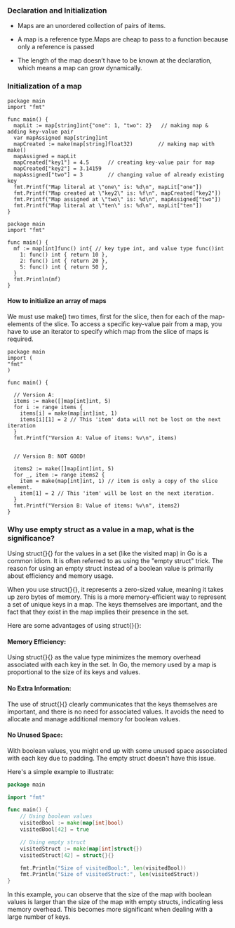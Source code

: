 ### Declaration and Initialization

- Maps are an unordered collection of pairs of items. 

- A map is a reference type.Maps are cheap to pass to a function because only a reference is passed

- The length of the map doesn’t have to be known at the declaration, which means a map can grow dynamically. 

### Initialization of a map

```golang
package main
import "fmt"

func main() {
  mapLit := map[string]int{"one": 1, "two": 2}   // making map & adding key-value pair
  var mapAssigned map[string]int
  mapCreated := make(map[string]float32)        // making map with make()
  mapAssigned = mapLit
  mapCreated["key1"] = 4.5      // creating key-value pair for map
  mapCreated["key2"] = 3.14159
  mapAssigned["two"] = 3        // changing value of already existing key
  fmt.Printf("Map literal at \"one\" is: %d\n", mapLit["one"])
  fmt.Printf("Map created at \"key2\" is: %f\n", mapCreated["key2"])
  fmt.Printf("Map assigned at \"two\" is: %d\n", mapAssigned["two"])
  fmt.Printf("Map literal at \"ten\" is: %d\n", mapLit["ten"])
}
```

```golang
package main
import "fmt"

func main() {
  mf := map[int]func() int{ // key type int, and value type func()int
    1: func() int { return 10 },
    2: func() int { return 20 },
    5: func() int { return 50 },
  }
  fmt.Println(mf)
}
```
#### How to initialize an array of maps
We must use make() two times, first for the slice, then for each of the map-elements of the slice. To access a specific key-value pair from a map, you have to use an iterator to specify which map from the slice of maps is required.

```golang
package main
import (
"fmt"
)

func main() {

  // Version A:
  items := make([]map[int]int, 5)
  for i := range items {
    items[i] = make(map[int]int, 1) 
    items[i][1] = 2 // This 'item' data will not be lost on the next iteration
  }
  fmt.Printf("Version A: Value of items: %v\n", items)


  // Version B: NOT GOOD!

  items2 := make([]map[int]int, 5)
  for _, item := range items2 {
    item = make(map[int]int, 1) // item is only a copy of the slice element.
    item[1] = 2 // This 'item' will be lost on the next iteration.
  }
  fmt.Printf("Version B: Value of items: %v\n", items2)
}
```

### Why use empty struct as a value in a map, what is the significance?

Using struct{}{} for the values in a set (like the visited map) in Go is a common idiom. It is often referred to as using the "empty struct" trick. The reason for using an empty struct instead of a boolean value is primarily about efficiency and memory usage.

When you use struct{}{}, it represents a zero-sized value, meaning it takes up zero bytes of memory. This is a more memory-efficient way to represent a set of unique keys in a map. The keys themselves are important, and the fact that they exist in the map implies their presence in the set.

Here are some advantages of using struct{}{}:

#### Memory Efficiency: 
Using struct{}{} as the value type minimizes the memory overhead associated with each key in the set. In Go, the memory used by a map is proportional to the size of its keys and values.

#### No Extra Information: 
The use of struct{}{} clearly communicates that the keys themselves are important, and there is no need for associated values. It avoids the need to allocate and manage additional memory for boolean values.

#### No Unused Space: 
With boolean values, you might end up with some unused space associated with each key due to padding. The empty struct doesn't have this issue.

Here's a simple example to illustrate:

```go
package main

import "fmt"

func main() {
    // Using boolean values
    visitedBool := make(map[int]bool)
    visitedBool[42] = true

    // Using empty struct
    visitedStruct := make(map[int]struct{})
    visitedStruct[42] = struct{}{}

    fmt.Println("Size of visitedBool:", len(visitedBool))
    fmt.Println("Size of visitedStruct:", len(visitedStruct))
}
```
In this example, you can observe that the size of the map with boolean values is larger than the size of the map with empty structs, indicating less memory overhead. This becomes more significant when dealing with a large number of keys.





